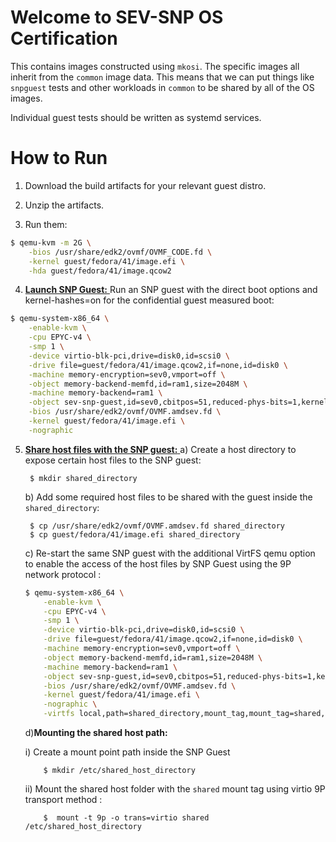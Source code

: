 # Welcome to SEV-SNP OS Certification

This contains images constructed using `mkosi`. The specific images all
inherit from the `common` image data. This means that we can put things
like `snpguest` tests and other workloads in `common` to be shared by
all of the OS images.

Individual guest tests should be written as systemd services.

# How to Run

1. Download the build artifacts for your relevant guest distro.

2. Unzip the artifacts.

3. Run them:

```sh
$ qemu-kvm -m 2G \
    -bios /usr/share/edk2/ovmf/OVMF_CODE.fd \
    -kernel guest/fedora/41/image.efi \
    -hda guest/fedora/41/image.qcow2
```

4. <ins>**Launch SNP Guest:** </ins>   Run an SNP guest with the direct boot options and kernel-hashes=on for the confidential guest measured boot:

```sh
$ qemu-system-x86_64 \
    -enable-kvm \
    -cpu EPYC-v4 \
    -smp 1 \
    -device virtio-blk-pci,drive=disk0,id=scsi0 \
    -drive file=guest/fedora/41/image.qcow2,if=none,id=disk0 \
    -machine memory-encryption=sev0,vmport=off \
    -object memory-backend-memfd,id=ram1,size=2048M \
    -machine memory-backend=ram1 \
    -object sev-snp-guest,id=sev0,cbitpos=51,reduced-phys-bits=1,kernel-hashes=on \
    -bios /usr/share/edk2/ovmf/OVMF.amdsev.fd \
    -kernel guest/fedora/41/image.efi \
    -nographic
```

5. <ins>**Share host files with the SNP guest:** </ins>
   a)  Create a host directory to expose certain host files to the SNP guest:

   ```
    $ mkdir shared_directory
   ```

   b) Add some required host files to be shared with the guest inside the `shared_directory`:

   ```
    $ cp /usr/share/edk2/ovmf/OVMF.amdsev.fd shared_directory
    $ cp guest/fedora/41/image.efi shared_directory
   ```


    c) Re-start the same SNP guest with the additional VirtFS qemu option to enable the access of the host files by SNP Guest using the 9P network protocol :

    ```sh
    $ qemu-system-x86_64 \
        -enable-kvm \
        -cpu EPYC-v4 \
        -smp 1 \
        -device virtio-blk-pci,drive=disk0,id=scsi0 \
        -drive file=guest/fedora/41/image.qcow2,if=none,id=disk0 \
        -machine memory-encryption=sev0,vmport=off \
        -object memory-backend-memfd,id=ram1,size=2048M \
        -machine memory-backend=ram1 \
        -object sev-snp-guest,id=sev0,cbitpos=51,reduced-phys-bits=1,kernel-hashes=on \
        -bios /usr/share/edk2/ovmf/OVMF.amdsev.fd \
        -kernel guest/fedora/41/image.efi \
        -nographic \
        -virtfs local,path=shared_directory,mount_tag,mount_tag=shared,security_model=mapped,id=fs0
    ```

    d)**Mounting the shared host path:**

    i) Create a mount point path inside the SNP Guest

    ```
        $ mkdir /etc/shared_host_directory
    ```

    ii) Mount the shared host folder with the `shared` mount tag using virtio 9P transport method :

    ```
        $  mount -t 9p -o trans=virtio shared /etc/shared_host_directory
    ```